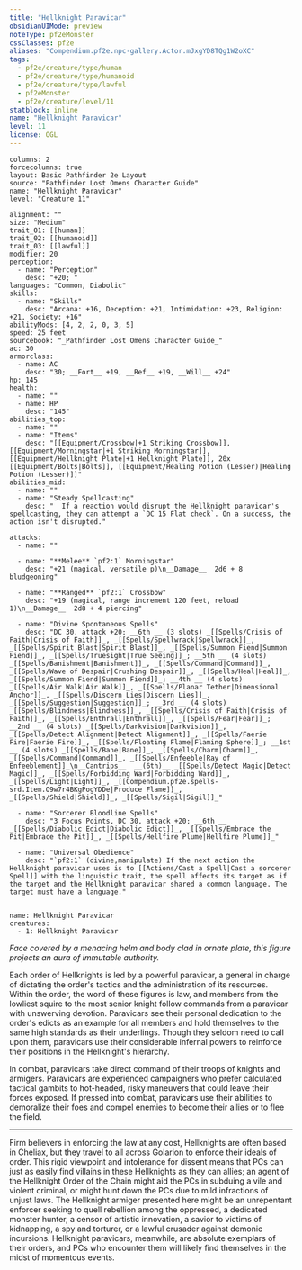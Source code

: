 ```yaml
---
title: "Hellknight Paravicar"
obsidianUIMode: preview
noteType: pf2eMonster
cssClasses: pf2e
aliases: "Compendium.pf2e.npc-gallery.Actor.mJxgYD8TQg1W2oXC" 
tags:
  - pf2e/creature/type/human
  - pf2e/creature/type/humanoid
  - pf2e/creature/type/lawful
  - pf2eMonster
  - pf2e/creature/level/11
statblock: inline
name: "Hellknight Paravicar"
level: 11
license: OGL
---
```


```statblock
columns: 2
forcecolumns: true
layout: Basic Pathfinder 2e Layout
source: "Pathfinder Lost Omens Character Guide"
name: "Hellknight Paravicar"
level: "Creature 11"

alignment: ""
size: "Medium"
trait_01: [[human]]
trait_02: [[humanoid]]
trait_03: [[lawful]]
modifier: 20
perception:
  - name: "Perception"
    desc: "+20; "
languages: "Common, Diabolic"
skills:
  - name: "Skills"
    desc: "Arcana: +16, Deception: +21, Intimidation: +23, Religion: +21, Society: +16"
abilityMods: [4, 2, 2, 0, 3, 5]
speed: 25 feet
sourcebook: "_Pathfinder Lost Omens Character Guide_"
ac: 30
armorclass:
  - name: AC
    desc: "30; __Fort__ +19, __Ref__ +19, __Will__ +24"
hp: 145
health:
  - name: ""
  - name: HP
    desc: "145"
abilities_top:
  - name: ""
  - name: "Items"
    desc: "[[Equipment/Crossbow|+1 Striking Crossbow]], [[Equipment/Morningstar|+1 Striking Morningstar]], [[Equipment/Hellknight Plate|+1 Hellknight Plate]], 20x [[Equipment/Bolts|Bolts]], [[Equipment/Healing Potion (Lesser)|Healing Potion (Lesser)]]"
abilities_mid:
  - name: ""
  - name: "Steady Spellcasting"
    desc: "  If a reaction would disrupt the Hellknight paravicar's spellcasting, they can attempt a `DC 15 Flat check`. On a success, the action isn't disrupted."

attacks:
  - name: ""

  - name: "**Melee** `pf2:1` Morningstar"
    desc: "+21 (magical, versatile p)\n__Damage__  2d6 + 8 bludgeoning"

  - name: "**Ranged** `pf2:1` Crossbow"
    desc: "+19 (magical, range increment 120 feet, reload 1)\n__Damage__  2d8 + 4 piercing"

  - name: "Divine Spontaneous Spells"
    desc: "DC 30, attack +20; __6th __ (3 slots) _[[Spells/Crisis of Faith|Crisis of Faith]]_, _[[Spells/Spellwrack|Spellwrack]]_, _[[Spells/Spirit Blast|Spirit Blast]]_, _[[Spells/Summon Fiend|Summon Fiend]]_, _[[Spells/Truesight|True Seeing]]_; __5th __ (4 slots) _[[Spells/Banishment|Banishment]]_, _[[Spells/Command|Command]]_, _[[Spells/Wave of Despair|Crushing Despair]]_, _[[Spells/Heal|Heal]]_, _[[Spells/Summon Fiend|Summon Fiend]]_; __4th __ (4 slots) _[[Spells/Air Walk|Air Walk]]_, _[[Spells/Planar Tether|Dimensional Anchor]]_, _[[Spells/Discern Lies|Discern Lies]]_, _[[Spells/Suggestion|Suggestion]]_; __3rd __ (4 slots) _[[Spells/Blindness|Blindness]]_, _[[Spells/Crisis of Faith|Crisis of Faith]]_, _[[Spells/Enthrall|Enthrall]]_, _[[Spells/Fear|Fear]]_; __2nd __ (4 slots) _[[Spells/Darkvision|Darkvision]]_, _[[Spells/Detect Alignment|Detect Alignment]]_, _[[Spells/Faerie Fire|Faerie Fire]]_, _[[Spells/Floating Flame|Flaming Sphere]]_; __1st __ (4 slots) _[[Spells/Bane|Bane]]_, _[[Spells/Charm|Charm]]_, _[[Spells/Command|Command]]_, _[[Spells/Enfeeble|Ray of Enfeeblement]]_\n__Cantrips__  __(6th)__ _[[Spells/Detect Magic|Detect Magic]]_, _[[Spells/Forbidding Ward|Forbidding Ward]]_, _[[Spells/Light|Light]]_, _[[Compendium.pf2e.spells-srd.Item.O9w7r4BKgPogYDDe|Produce Flame]]_, _[[Spells/Shield|Shield]]_, _[[Spells/Sigil|Sigil]]_"

  - name: "Sorcerer Bloodline Spells"
    desc: "3 Focus Points, DC 30, attack +20; __6th __  _[[Spells/Diabolic Edict|Diabolic Edict]]_, _[[Spells/Embrace the Pit|Embrace the Pit]]_, _[[Spells/Hellfire Plume|Hellfire Plume]]_"

  - name: "Universal Obedience"
    desc: "`pf2:1` (divine,manipulate) If the next action the Hellknight paravicar uses is to [[Actions/Cast a Spell|Cast a sorcerer Spell]] with the linguistic trait, the spell affects its target as if the target and the Hellknight paravicar shared a common language. The target must have a language."
 
```

```encounter-table
name: Hellknight Paravicar
creatures:
  - 1: Hellknight Paravicar
```



_Face covered by a menacing helm and body clad in ornate plate, this figure projects an aura of immutable authority._

Each order of Hellknights is led by a powerful paravicar, a general in charge of dictating the order's tactics and the administration of its resources. Within the order, the word of these figures is law, and members from the lowliest squire to the most senior knight follow commands from a paravicar with unswerving devotion. Paravicars see their personal dedication to the order's edicts as an example for all members and hold themselves to the same high standards as their underlings. Though they seldom need to call upon them, paravicars use their considerable infernal powers to reinforce their positions in the Hellknight's hierarchy.

In combat, paravicars take direct command of their troops of knights and armigers. Paravicars are experienced campaigners who prefer calculated tactical gambits to hot-headed, risky maneuvers that could leave their forces exposed. If pressed into combat, paravicars use their abilities to demoralize their foes and compel enemies to become their allies or to flee the field.

* * *

Firm believers in enforcing the law at any cost, Hellknights are often based in Cheliax, but they travel to all across Golarion to enforce their ideals of order. This rigid viewpoint and intolerance for dissent means that PCs can just as easily find villains in these Hellknights as they can allies; an agent of the Hellknight Order of the Chain might aid the PCs in subduing a vile and violent criminal, or might hunt down the PCs due to mild infractions of unjust laws. The Hellknight armiger presented here might be an unrepentant enforcer seeking to quell rebellion among the oppressed, a dedicated monster hunter, a censor of artistic innovation, a savior to victims of kidnapping, a spy and torturer, or a lawful crusader against demonic incursions. Hellknight paravicars, meanwhile, are absolute exemplars of their orders, and PCs who encounter them will likely find themselves in the midst of momentous events.
